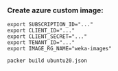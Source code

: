 ### Create azure custom image:
```shell
export SUBSCRIPTION_ID="..."
export CLIENT_ID="..."
export CLIENT_SECRET="..."
export TENANT_ID="..."
export IMAGE_RG_NAME="weka-images"

packer build ubuntu20.json
```